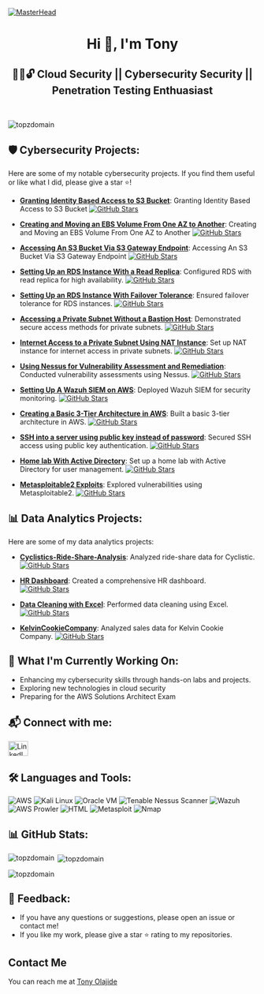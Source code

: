 [![MasterHead](https://cdn.pixabay.com/photo/2019/03/27/10/35/cyber-4084714_1280.jpg)](https://topzdomain.github.io/Portfolio/)

<h1 align="center">Hi 👋, I'm Tony</h1>
<h2 align="center">👨‍💻🔓 Cloud Security || Cybersecurity Security || Penetration Testing Enthuasiast</h2><br/>

<p align="left"> <img src="https://komarev.com/ghpvc/?username=topzdomain&label=Profile%20views&color=0e75b6&style=flat" alt="topzdomain"/> </p>

## 🛡️ Cybersecurity Projects:
Here are some of my notable cybersecurity projects. If you find them useful or like what I did, please give a star ⭐!

- [**Granting Identity Based Access to S3 Bucket**](https://github.com/Topzdomain/Granting-Identity-Based-Access-to-S3-Bucket): Granting Identity Based Access to S3 Bucket
  [![GitHub Stars](https://img.shields.io/github/stars/Topzdomain/Granting-Identity-Based-Access-to-S3-Bucket?style=social)](https://github.com/Topzdomain/Granting-Identity-Based-Access-to-S3-Bucket)

- [**Creating and Moving an EBS Volume From One AZ to Another**](https://github.com/Topzdomain/Creating-and-Moving-an-EBS-Volume-From-One-AZ-to-Another): Creating and Moving an EBS Volume From One AZ to Another
  [![GitHub Stars](https://img.shields.io/github/stars/Topzdomain/Creating-and-Moving-an-EBS-Volume-From-One-AZ-to-Another?style=social)](https://github.com/Topzdomain/Creating-and-Moving-an-EBS-Volume-From-One-AZ-to-Another)

- [**Accessing An S3 Bucket Via S3 Gateway Endpoint**](https://github.com/Topzdomain/An-S3-Bucket-Accessed-Via-An-S3-Gateway-Endpoint): Accessing An S3 Bucket Via S3 Gateway Endpoint
  [![GitHub Stars](https://img.shields.io/github/stars/Topzdomain/An-S3-Bucket-Accessed-Via-An-S3-Gateway-Endpoint?style=social)](https://github.com/Topzdomain/An-S3-Bucket-Accessed-Via-An-S3-Gateway-Endpoint)

- [**Setting Up an RDS Instance With a Read Replica**](https://github.com/Topzdomain/Setting-Up-an-RDS-Instance-With-Read-Replica): Configured RDS with read replica for high availability.
  [![GitHub Stars](https://img.shields.io/github/stars/Topzdomain/Setting-Up-an-RDS-Instance-With-Read-Replica?style=social)](https://github.com/Topzdomain/Setting-Up-an-RDS-Instance-With-Read-Replica/stargazers)
  
- [**Setting Up an RDS Instance With Failover Tolerance**](https://github.com/Topzdomain/Setting-Up-An-RDS-With-Failover-Tolerance): Ensured failover tolerance for RDS instances.
  [![GitHub Stars](https://img.shields.io/github/stars/Topzdomain/Setting-Up-An-RDS-With-Failover-Tolerance?style=social)](https://github.com/Topzdomain/Setting-Up-An-RDS-With-Failover-Tolerance/stargazers)
  
- [**Accessing a Private Subnet Without a Bastion Host**](https://github.com/Topzdomain/Accessing-a-Private-Subnet-Without-a-Bastion-Host): Demonstrated secure access methods for private subnets.
  [![GitHub Stars](https://img.shields.io/github/stars/Topzdomain/Accessing-a-Private-Subnet-Without-a-Bastion-Host?style=social)](https://github.com/Topzdomain/Accessing-a-Private-Subnet-Without-a-Bastion-Host/stargazers)
  
- [**Internet Access to a Private Subnet Using NAT Instance**](https://github.com/Topzdomain/Internet-Access-Through-NAT-Instance): Set up NAT instance for internet access in private subnets.
  [![GitHub Stars](https://img.shields.io/github/stars/Topzdomain/Internet-Access-Through-NAT-Instance?style=social)](https://github.com/Topzdomain/Internet-Access-Through-NAT-Instance/stargazers)
  
- [**Using Nessus for Vulnerability Assessment and Remediation**](https://github.com/Topzdomain/Using-Nessus-for-Vulnerability-Assessment-and-Remediation): Conducted vulnerability assessments using Nessus.
  [![GitHub Stars](https://img.shields.io/github/stars/Topzdomain/Using-Nessus-for-Vulnerability-Assessment-and-Remediation?style=social)](https://github.com/Topzdomain/Using-Nessus-for-Vulnerability-Assessment-and-Remediation/stargazers)
  
- [**Setting Up A Wazuh SIEM on AWS**](https://github.com/Topzdomain/Setting-up-Wazuh-on-AWS): Deployed Wazuh SIEM for security monitoring.
  [![GitHub Stars](https://img.shields.io/github/stars/Topzdomain/Setting-up-Wazuh-on-AWS?style=social)](https://github.com/Topzdomain/Setting-up-Wazuh-on-AWS/stargazers)
  
- [**Creating a Basic 3-Tier Architecture in AWS**](https://github.com/Topzdomain/Creating-VPC-Subnet-Internet-Gateway-Route-Tables-and-Linking-Them-up): Built a basic 3-tier architecture in AWS.
  [![GitHub Stars](https://img.shields.io/github/stars/Topzdomain/Creating-VPC-Subnet-Internet-Gateway-Route-Tables-and-Linking-Them-up?style=social)](https://github.com/Topzdomain/Creating-VPC-Subnet-Internet-Gateway-Route-Tables-and-Linking-Them-up/stargazers)
  
- [**SSH into a server using public key instead of password**](https://github.com/Topzdomain/SSH-into-a-server-using-public-key): Secured SSH access using public key authentication.
  [![GitHub Stars](https://img.shields.io/github/stars/Topzdomain/SSH-into-a-server-using-public-key?style=social)](https://github.com/Topzdomain/SSH-into-a-server-using-public-key/stargazers)
  
- [**Home lab With Active Directory**](https://github.com/Topzdomain/Cybersecurity-Home-Lab-with-Active-Directory): Set up a home lab with Active Directory for user management.
  [![GitHub Stars](https://img.shields.io/github/stars/Topzdomain/Cybersecurity-Home-Lab-with-Active-Directory?style=social)](https://github.com/Topzdomain/Cybersecurity-Home-Lab-with-Active-Directory/stargazers)
  
- [**Metasploitable2 Exploits**](https://github.com/Topzdomain/Metasploiter2-Exploits): Explored vulnerabilities using Metasploitable2.
  [![GitHub Stars](https://img.shields.io/github/stars/Topzdomain/Metasploiter2-Exploits?style=social)](https://github.com/Topzdomain/Metasploiter2-Exploits/stargazers)

## 📊 Data Analytics Projects:
Here are some of my data analytics projects:

- [**Cyclistics-Ride-Share-Analysis**](https://github.com/Topzdomain/Cyclistic-Ride-Share-Analysis): Analyzed ride-share data for Cyclistic.
  [![GitHub Stars](https://img.shields.io/github/stars/Topzdomain/Cyclistic-Ride-Share-Analysis?style=social)](https://github.com/Topzdomain/Cyclistic-Ride-Share-Analysis/stargazers)
  
- [**HR Dashboard**](https://github.com/Topzdomain/HR_DashBoard): Created a comprehensive HR dashboard.
  [![GitHub Stars](https://img.shields.io/github/stars/Topzdomain/HR_DashBoard?style=social)](https://github.com/Topzdomain/HR_DashBoard/stargazers)
  
- [**Data Cleaning with Excel**](https://github.com/Topzdomain/Data-Cleaning-With-Excel): Performed data cleaning using Excel.
  [![GitHub Stars](https://img.shields.io/github/stars/Topzdomain/Data-Cleaning-With-Excel?style=social)](https://github.com/Topzdomain/Data-Cleaning-With-Excel/stargazers)
  
- [**KelvinCookieCompany**](https://github.com/Topzdomain/KelvinCookieCompany): Analyzed sales data for Kelvin Cookie Company.
  [![GitHub Stars](https://img.shields.io/github/stars/Topzdomain/KelvinCookieCompany?style=social)](https://github.com/Topzdomain/KelvinCookieCompany/stargazers)

## 🌟 What I'm Currently Working On:
- Enhancing my cybersecurity skills through hands-on labs and projects.
- Exploring new technologies in cloud security
- Preparing for the AWS Solutions Architect Exam

## 📬 Connect with me:
<p>
  <a href="https://linkedin.com/in/tope-tony" target="blank">
    <img src="https://raw.githubusercontent.com/rahuldkjain/github-profile-readme-generator/master/src/images/icons/Social/linked-in-alt.svg" alt="LinkedIn" height="30" width="40" />
  </a>

  <!--
  <a href="https://twitter.com/" target="blank">
    <img src="https://img.shields.io/twitter/follow/?logo=twitter&style=for-the-badge" alt="Twitter" />
  </a>
  -->
</p>

## 🛠️ Languages and Tools:
<p>
  <img src="https://img.shields.io/badge/AWS-232F3E?style=for-the-badge&logo=amazonaws&logoColor=white" alt="AWS">
  <img src="https://img.shields.io/badge/Kali%20Linux-557C94?style=for-the-badge&logo=kalilinux&logoColor=white" alt="Kali Linux">
  <img src="https://img.shields.io/badge/Oracle%20VM-F80000?style=for-the-badge&logo=oracle&logoColor=white" alt="Oracle VM">
  <img src="https://img.shields.io/badge/Tenable%20Nessus-00A1E0?style=for-the-badge&logo=tenable&logoColor=white" alt="Tenable Nessus Scanner">
  <img src="https://img.shields.io/badge/Wazuh-4E2A8E?style=for-the-badge&logo=wazuh&logoColor=white" alt="Wazuh">
  <img src="https://img.shields.io/badge/AWS%20Prowler-232F3E?style=for-the-badge&logo=amazonaws&logoColor=white" alt="AWS Prowler">
  <img src="https://img.shields.io/badge/HTML-E34F26?style=for-the-badge&logo=html5&logoColor=white" alt="HTML">
  <img src="https://img.shields.io/badge/Metasploit-4E2A8E?style=for-the-badge&logo=metasploit&logoColor=white" alt="Metasploit">
  <img src="https://img.shields.io/badge/Nmap-8E4E2A?style=for-the-badge&logo=nmap&logoColor=white" alt="Nmap">
</p>

## 📊 GitHub Stats:
<p><img align="left" src="https://github-readme-stats.vercel.app/api/top-langs?username=topzdomain&show_icons=true&locale=en&layout=compact" alt="topzdomain" /></p>

<p>&nbsp;<img align="center" src="https://github-readme-stats.vercel.app/api?username=topzdomain&show_icons=true&locale=en" alt="topzdomain" /></p>

<p><img align="center" src="https://github-readme-streak-stats.herokuapp.com/?user=topzdomain&" alt="topzdomain" /></p>

## 💬 Feedback:
- If you have any questions or suggestions, please open an issue or contact me!
- If you like my work, please give a star ⭐ rating to my repositories.

## Contact Me

You can reach me at [Tony Olajide](mailto:topzdomain.0188@gmail.com)
